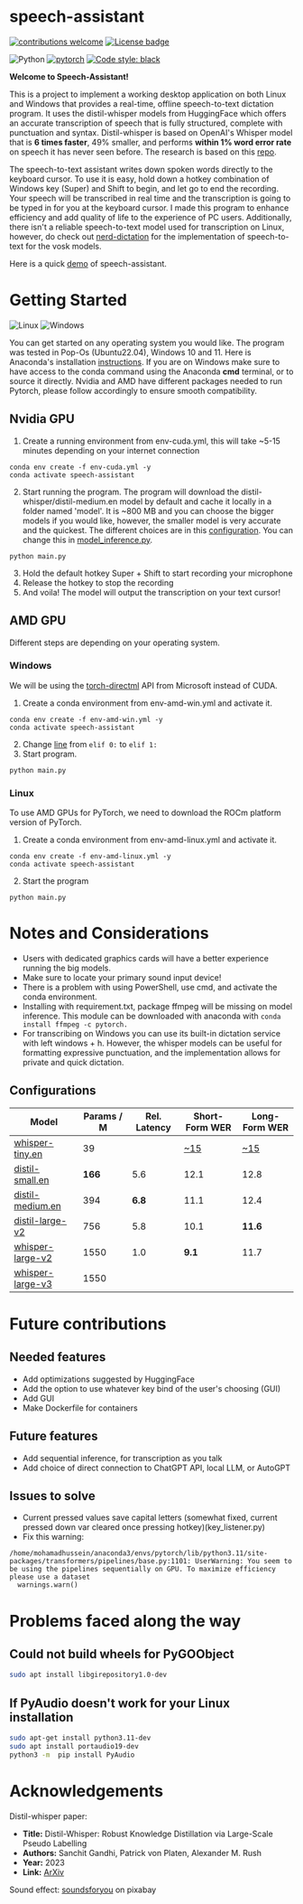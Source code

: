 # speech-assistant
[![contributions welcome](https://img.shields.io/badge/contributions-welcome-brightgreen.svg?style=flat)](https://github.com/dwyl/esta/issues)
[![License badge](https://img.shields.io/badge/License-MIT-blue.svg)](https://opensource.org/license/mit/)               

![Python](https://img.shields.io/badge/Python-3.11-3776AB.svg?style=flat&logo=python&logoColor=white)
[![pytorch](https://img.shields.io/badge/PyTorch-2.1.1-EE4C2C.svg?style=flat&logo=pytorch)](https://pytorch.org)
[![Code style: black](https://img.shields.io/badge/code%20style-black-000000.svg)](https://github.com/psf/black)


<!-- 
[![Mohamad-Hussein github](https://img.shields.io/badge/GitHub-Mohamad-Hussein.svg?style=flat&logo=github)](https://github.com/Mohamad-Hussein)
![Static Badge](https://img.shields.io/badge/any%20text-you%20like-blue) 
![GitHub repo size](https://img.shields.io/github/repo-size/:Mohamad-Hussein/:speech-assistant)
-->

**Welcome to Speech-Assistant!**

This is a project to implement a working desktop application on both Linux and Windows that provides a real-time, offline speech-to-text dictation program. It uses the distil-whisper models from HuggingFace which offers an accurate transcription of speech that is fully structured, complete with punctuation and syntax. Distil-whisper is based on OpenAI's Whisper model that is **6 times faster**, 49% smaller, and performs **within 1% word error rate** on speech it has never seen before. The research is based on this [repo](https://github.com/huggingface/distil-whisper). 

The speech-to-text assistant writes down spoken words directly to the keyboard cursor. To use it is easy, hold down a hotkey combination of Windows key (Super) and Shift to begin, and let go to end the recording. Your speech will be transcribed in real time and the transcription is going to be typed in for you at the keyboard cursor. I made this program to enhance efficiency and add quality of life to the experience of PC users. Additionally, there isn't a reliable speech-to-text model used for transcription on Linux, however, do check out [nerd-dictation](https://github.com/ideasman42/nerd-dictation) for the implementation of speech-to-text for the vosk models.

Here is a quick [demo](https://youtu.be/rF8mtyhBZiM) of speech-assistant.

# Getting Started
![Linux](https://img.shields.io/badge/Linux-F2F2F2) ![Windows](https://img.shields.io/badge/Windows-17b3d2)

You can get started on any operating system you would like. The program was tested in Pop-Os (Ubuntu22.04), Windows 10 and 11. Here is Anaconda's installation [instructions](https://docs.anaconda.com/free/anaconda/install/). If you are on Windows make sure to have access to the conda command using the Anaconda **cmd** terminal, or to source it directly. Nvidia and AMD have different packages needed to run Pytorch, please follow accordingly to ensure smooth compatibility.

## Nvidia GPU
1. Create a running environment from env-cuda.yml, this will take ~5-15 minutes depending on your internet connection
```
conda env create -f env-cuda.yml -y
conda activate speech-assistant
```
2. Start running the program. The program will download the distil-whisper/distil-medium.en model by default and cache it locally in a folder named 'model'.  It is ~800 MB and you can choose the bigger models if you would like, however, the smaller model is very accurate and the quickest. The different choices are in this [configuration](#configurations). You can change this in [model_inference.py](https://github.com/Mohamad-Hussein/speech-assistant/blob/main/src/model_inference.py).
```
python main.py
```
3. Hold the default hotkey Super + Shift to start recording your microphone
4. Release the hotkey to stop the recording
5. And voila! The model will output the transcription on your text cursor!

## AMD GPU
Different steps are depending on your operating system.

### Windows
We will be using the [torch-directml](https://learn.microsoft.com/en-us/windows/ai/directml/dml-intro) API from Microsoft instead of CUDA.
1. Create a conda environment from env-amd-win.yml and activate it.
```
conda env create -f env-amd-win.yml -y
conda activate speech-assistant
```
2. Change [line](https://github.com/Mohamad-Hussein/speech-assistant/blob/main/src/funcs.py#L58) from ```elif 0:``` to ```elif 1:```
3. Start program.
```
python main.py
```
### Linux
To use AMD GPUs for PyTorch, we need to download the ROCm platform version of PyTorch.
1. Create a conda environment from env-amd-linux.yml and activate it.
```
conda env create -f env-amd-linux.yml -y
conda activate speech-assistant
```
2. Start the program
```
python main.py
```
# Notes and Considerations
- Users with dedicated graphics cards will have a better experience running the big models.
- Make sure to locate your primary sound input device!
- There is a problem with using PowerShell, use cmd, and activate the conda environment.
- Installing with requirement.txt, package ffmpeg will be missing on model inference. This module can be downloaded with anaconda with ```conda install ffmpeg -c pytorch.```
- For transcribing on Windows you can use its built-in dictation service with left windows + h. However, the whisper models can be useful for formatting expressive punctuation, and the implementation allows for private and quick dictation.
## Configurations

| Model                                                                      | Params / M | Rel. Latency | Short-Form WER | Long-Form WER |
|----------------------------------------------------------------------------|------------|--------------|----------------|---------------|
| [whisper-tiny.en](https://huggingface.co/openai/whisper-tiny.en)         | 39       |          | [~15](https://arxiv.org/abs/2212.04356)        | [~15](https://arxiv.org/abs/2212.04356)          |
| [distil-small.en](https://huggingface.co/distil-whisper/distil-small.en)   | **166**    | 5.6          | 12.1           | 12.8          |
| [distil-medium.en](https://huggingface.co/distil-whisper/distil-medium.en) | 394    | **6.8**      | 11.1           | 12.4          |
| [distil-large-v2](https://huggingface.co/distil-whisper/distil-large-v2)   | 756        | 5.8          | 10.1           | **11.6**      |
| [whisper-large-v2](https://huggingface.co/openai/whisper-large-v2)         | 1550       | 1.0          | **9.1**        | 11.7          |
| [whisper-large-v3](https://huggingface.co/openai/whisper-large-v3)         | 1550       |           |         |           |

# Future contributions
## Needed features
- Add optimizations suggested by HuggingFace
- Add the option to use whatever key bind of the user's choosing (GUI)
- Add GUI
- Make Dockerfile for containers

## Future features
- Add sequential inference, for transcription as you talk
- Add choice of direct connection to ChatGPT API, local LLM, or AutoGPT
  
## Issues to solve
- Current pressed values save capital letters (somewhat fixed, current pressed down var cleared once pressing hotkey)(key_listener.py)
- Fix this warning:
```
/home/mohamadhussein/anaconda3/envs/pytorch/lib/python3.11/site-packages/transformers/pipelines/base.py:1101: UserWarning: You seem to be using the pipelines sequentially on GPU. To maximize efficiency please use a dataset
  warnings.warn()
```

# Problems faced along the way
## Could not build wheels for PyGOObject
```bash
sudo apt install libgirepository1.0-dev
```
## If PyAudio doesn't work for your Linux installation
```bash
sudo apt-get install python3.11-dev
sudo apt install portaudio19-dev
python3 -m  pip install PyAudio
```
# Acknowledgements

Distil-whisper paper:

- **Title:** Distil-Whisper: Robust Knowledge Distillation via Large-Scale Pseudo Labelling
- **Authors:** Sanchit Gandhi, Patrick von Platen, Alexander M. Rush
- **Year:** 2023
- **Link:** [ArXiv](https://arxiv.org/abs/2311.00430)

Sound effect: [soundsforyou](https://pixabay.com/users/soundsforyou-4861230/) on pixabay

